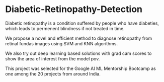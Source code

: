 # Diabetic-Retinopathy-Detection

Diabetic retinopathy is a condition suffered by people who have diabeties, which leads to permenent blindness if not treated in time. 

We propose a novel and efficient method to diagnose retinopathy from retinal fundas images using SVM and KNN algorithms.

We also try out deep learning based solutions with grad cam scores to show the area of interest from the model pov.

This project was selected for the Google AI ML Mentorship Bootcamp as one among the 20 projects from around India.

